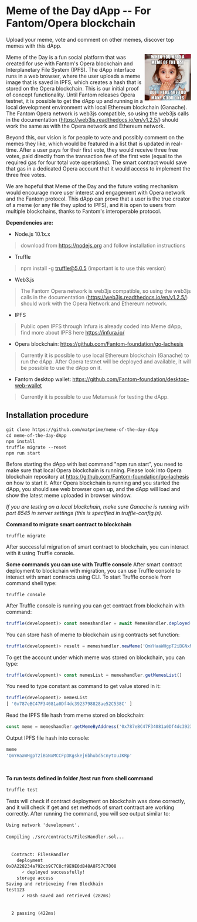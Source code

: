# Meme of the Day dApp -- For Fantom/Opera blockchain

Upload your meme, vote and comment on other memes, discover top memes with this dApp.

<img src="/src/Meme-of-the-Day-dApp-Meme-Final.png" width=25% height=25% align="right">Meme of the Day is a fun social platform that was created for use with Fantom's Opera blockchain and Interplanetary File System (IPFS). The dApp interface runs in a web browser, where the user uploads a meme image that is saved in IPFS, which creates a hash that is stored on the Opera blockchain. This is our initial proof of concept functionality. Until Fantom releases Opera testnet, it is possible to get the dApp up and running in a local development environment with local Ethereum blockchain (Ganache). The Fantom Opera network is web3js compatible, so using the web3js calls in the documentation (https://web3js.readthedocs.io/en/v1.2.5/) should work the same as with the Opera network and Ethereum network.

Beyond this, our vision is for people to vote and possibly comment on the memes they like, which would be featured in a list that is updated in real-time. After a user pays for their first vote, they would receive three free votes, paid directly from the transaction fee of the first vote (equal to the required gas for four total vote operations). The smart contract would save that gas in a dedicated Opera account that it would access to implement the three free votes.

We are hopeful that Meme of the Day and the future voting mechanism would encourage more user interest and engagement with Opera network and the Fantom protocol. This dApp can prove that a user is the true creator of a meme (or any file they uplod to IPFS), and it is open to users from multiple blockchains, thanks to Fantom's interoperable protocol.


**Dependencies are:**
- Node.js 10.1x.x
> download from https://nodejs.org and follow installation instructions
- Truffle
> npm install -g truffle@5.0.5 (important is to use this version)
- Web3.js
> The Fantom Opera network is web3js compatible, so using the web3js calls in the documentation 
> (https://web3js.readthedocs.io/en/v1.2.5/) should work with the Opera Network and Ethereum network.
- IPFS 
> Public open IPFS through Infura is already coded into Meme dApp, find more about IPFS here
> https://infura.io/
- Opera blockchain: https://github.com/Fantom-foundation/go-lachesis
> Currently it is possible to use local Ethereum blockchain (Ganache) to run the dApp.
> After Opera testnet will be deployed and available, it will be possible to use the dApp on it.
- Fantom desktop wallet: https://github.com/Fantom-foundation/desktop-web-wallet
> Currently it is possible to use Metamask for testing the dApp.


## Installation procedure
```shell
git clone https://github.com/matprime/meme-of-the-day-dApp
cd meme-of-the-day-dApp
npm install
truffle migrate --reset
npm run start
```
Before starting the dApp with last command "npm run start", you need to make sure that local Opera blockchain is running. Please look into Opera blockchain repository at https://github.com/Fantom-foundation/go-lachesis on how to start it. After Opera blockchain is running and you started the dApp, you should see web browser open up, and the dApp will load and show the latest meme uploaded in browser window.

*If you are testing on a local blockchain, make sure Ganache is running with port 8545 in server settings (this is specified in truffle-config.js).*
<br>

**Command to migrate smart contract to blockchain**
```shell
truffle migrate
```
After successful migration of smart contract to blockchain, you can interact with it using Truffle console.
<br>

**Some commands you can use with Truffle console**
After smart contract deployment to blockchain with migration, you can use Truffle console to interact with smart contracts using CLI. To start Truffle console from command shell type:
```shell
truffle console
```
After Truffle console is running you can get contract from blockchain with command:
```javascript
truffle(development)> const memeshandler = await MemesHandler.deployed()
```
You can store hash of meme to blockchain using contracts set function:
```javascript
truffle(development)> result = memeshandler.newMeme('QmYHaaWHgpT2iBGNxMCCFpDKgskej6bhubd5cnytUuJKRp')
```
To get the account under which meme was stored on blockchain, you can type:
```javascript
truffle(development)> const memesList = memeshandler.getMemesList()
```
You need to type constant as command to get value stored in it:
```javascript
truffle(development)> memesList
[ '0x787eBC47F34081a0Df4dc3923798828ae52C538C' ]
```
Read the IPFS file hash from meme stored on blockchain:
```javascript
const meme = memeshandler.getMemeByAddress('0x787eBC47F34081a0Df4dc3923798828ae52C538C')
```
Output IPFS file hash into console:
```javascript
meme
'QmYHaaWHgpT2iBGNxMCCFpDKgskej6bhubd5cnytUuJKRp'
```
<br>

**To run tests defined in folder /test run from shell command**  
```javascript
truffle test
```
Tests will check if contract deployment on blockchain was done correctly, and it will check if get and set methods of smart contract are working correctly. After running the command, you will see output similar to:
```shell
Using network 'development'.

Compiling ./src/contracts/FilesHandler.sol...


  Contract: FilesHandler
    deployment
0xDA228234a792cb9C7C8cf9E9E0dB48A8F57C7D08
      ✓ deployed successfully!
    storage access
Saving and retrieveing from Blockhain
test123
      ✓ Hash saved and retrieved (282ms)


  2 passing (422ms)

```
